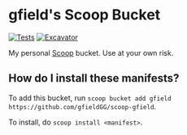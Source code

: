 # gfield's Scoop Bucket

[![Tests](https://github.com/gfieldGG/scoop-gfield/actions/workflows/ci.yml/badge.svg)](https://github.com/gfieldGG/scoop-gfield/actions/workflows/ci.yml) [![Excavator](https://github.com/gfieldGG/scoop-gfield/actions/workflows/excavator.yml/badge.svg)](https://github.com/gfieldGG/scoop-gfield/actions/workflows/excavator.yml)

My personal [Scoop](https://github.com/ScoopInstaller/Scoop) bucket. Use at your own risk.

How do I install these manifests?
---------------------------------

To add this bucket, run `scoop bucket add gfield https://github.com/gfieldGG/scoop-gfield`.

To install, do `scoop install <manifest>`.
